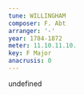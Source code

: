 ```yaml
---
tune: WILLINGHAM
composer: F. Abt
arranger: '-'
year: 1784-1872
meter: 11.10.11.10.
key: F Major
anacrusis: 0
---
```

undefined